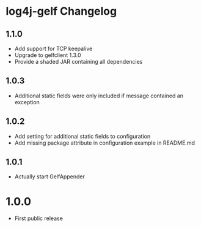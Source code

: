 # log4j-gelf Changelog

## 1.1.0

* Add support for TCP keepalive
* Upgrade to gelfclient 1.3.0
* Provide a shaded JAR containing all dependencies


## 1.0.3

* Additional static fields were only included if message contained an exception


## 1.0.2

* Add setting for additional static fields to configuration
* Add missing package attribute in configuration example in README.md


## 1.0.1

* Actually start GelfAppender


# 1.0.0

* First public release
